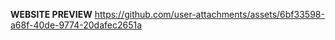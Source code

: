 **WEBSITE PREVIEW**
https://github.com/user-attachments/assets/6bf33598-a68f-40de-9774-20dafec2651a
